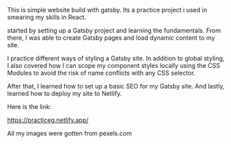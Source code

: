 This is simple website build with gatsby.
Its a practice project i used in smearing my skills in React.

started by setting up a Gatsby project and learning the fundamentals. From there, I was able to create Gatsby pages and load dynamic content to my site.

I practice different ways of styling a Gatsby site. In addition to global styling, I also covered how I can scope my component styles locally using the CSS Modules to avoid the risk of name conflicts with any CSS selector.

After that, I learned how to set up a basic SEO for my Gatsby site. And lastly, learned how to deploy my site to Netlify.

Here is the link:

https://practiceg.netlify.app/

All my images were gotten from pexels.com
